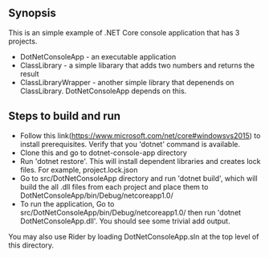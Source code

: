 ## Synopsis
This is an simple example of .NET Core console application that has 3 projects.

- DotNetConsoleApp - an executable application
- ClassLibrary - a simple libarary that adds two numbers and returns the result
- ClassLibraryWrapper - another simple library that depenends on ClassLibrary. DotNetConsoleApp depends on this.

## Steps to build and run
- Follow this link(https://www.microsoft.com/net/core#windowsvs2015) to install prerequisites. Verify that you 'dotnet' command is available.
- Clone this and go to dotnet-console-app directory
- Run 'dotnet restore'. This will install dependent libraries and creates lock files. For example, project.lock.json
- Go to src/DotNetConsoleApp directory and run 'dotnet build', which will build the all .dll files from each project and place them to DotNetConsoleApp/bin/Debug/netcoreapp1.0/
- To run the application, Go to src/DotNetConsoleApp/bin/Debug/netcoreapp1.0/ then run 'dotnet DotNetConsoleApp.dll'. You should see some trivial add output.

You may also use Rider by loading DotNetConsoleApp.sln at the top level of this directory.

